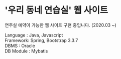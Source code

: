 # '우리 동네 연습실' 웹 사이트
연주실 예약이 가능한 웹 사이트 구현 중입니다. (2020.03 ~)<br>

Language : Java, Javascript<br>
Framework: Spring, Bootstrap 3.3.7<br>
DBMS : Oracle<br>
DB Module : Mybatis<br>

